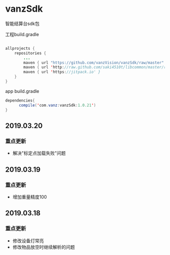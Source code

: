 # vanzSdk
智能结算台sdk包

工程build.gradle
```Java

allprojects {
    repositories {
        ...
        maven { url "https://github.com/vanzVision/vanzSdk/raw/master" }
        maven { url 'http://raw.github.com/saki4510t/libcommon/master/repository/' }
        maven { url 'https://jitpack.io' }
    }
}
```

app build.gradle
```Java
dependencies{
      compile('com.vanz:vanzSdk:1.0.21')
}
```
## 2019.03.20
### 重点更新
* 解决"标定点加载失败"问题

## 2019.03.19
### 重点更新
* 增加重量精度100

## 2019.03.18
### 重点更新
* 修改设备灯常亮
* 修改物品放空时继续解析的问题

